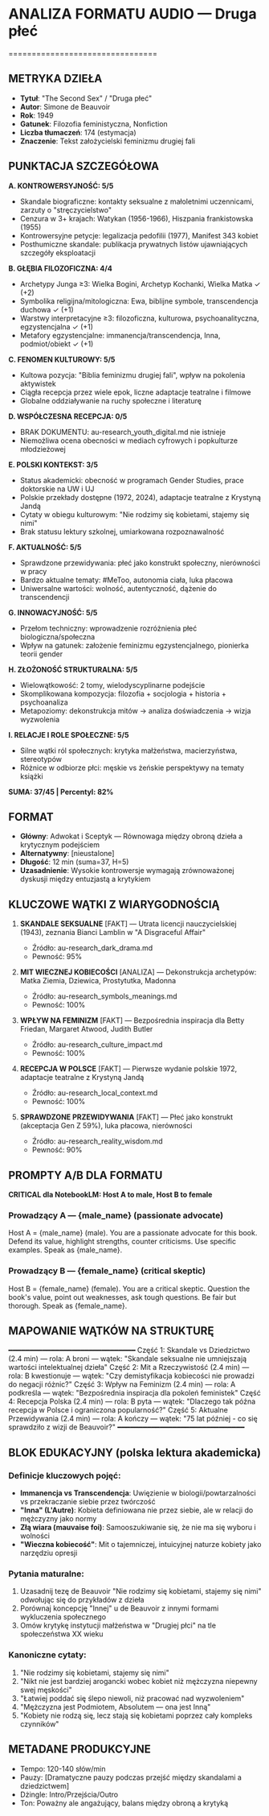 # ANALIZA FORMATU AUDIO — Druga płeć
================================

## METRYKA DZIEŁA
- **Tytuł**: "The Second Sex" / "Druga płeć"
- **Autor**: Simone de Beauvoir
- **Rok**: 1949
- **Gatunek**: Filozofia feministyczna, Nonfiction
- **Liczba tłumaczeń**: 174 (estymacja)
- **Znaczenie**: Tekst założycielski feminizmu drugiej fali

## PUNKTACJA SZCZEGÓŁOWA

**A. KONTROWERSYJNOŚĆ: 5/5**
- Skandale biograficzne: kontakty seksualne z małoletnimi uczennicami, zarzuty o "stręczycielstwo"
- Cenzura w 3+ krajach: Watykan (1956-1966), Hiszpania frankistowska (1955)
- Kontrowersyjne petycje: legalizacja pedofilii (1977), Manifest 343 kobiet
- Posthumiczne skandale: publikacja prywatnych listów ujawniających szczegóły eksploatacji

**B. GŁĘBIA FILOZOFICZNA: 4/4**
- Archetypy Junga ≥3: Wielka Bogini, Archetyp Kochanki, Wielka Matka ✓ (+2)
- Symbolika religijna/mitologiczna: Ewa, biblijne symbole, transcendencja duchowa ✓ (+1)
- Warstwy interpretacyjne ≥3: filozoficzna, kulturowa, psychoanalityczna, egzystencjalna ✓ (+1)
- Metafory egzystencjalne: immanencja/transcendencja, Inna, podmiot/obiekt ✓ (+1)

**C. FENOMEN KULTUROWY: 5/5**
- Kultowa pozycja: "Biblia feminizmu drugiej fali", wpływ na pokolenia aktywistek
- Ciągła recepcja przez wiele epok, liczne adaptacje teatralne i filmowe
- Globalne oddziaływanie na ruchy społeczne i literaturę

**D. WSPÓŁCZESNA RECEPCJA: 0/5**
- BRAK DOKUMENTU: au-research_youth_digital.md nie istnieje
- Niemożliwa ocena obecności w mediach cyfrowych i popkulturze młodzieżowej

**E. POLSKI KONTEKST: 3/5**
- Status akademicki: obecność w programach Gender Studies, prace doktorskie na UW i UJ
- Polskie przekłady dostępne (1972, 2024), adaptacje teatralne z Krystyną Jandą
- Cytaty w obiegu kulturowym: "Nie rodzimy się kobietami, stajemy się nimi"
- Brak statusu lektury szkolnej, umiarkowana rozpoznawalność

**F. AKTUALNOŚĆ: 5/5**
- Sprawdzone przewidywania: płeć jako konstrukt społeczny, nierówności w pracy
- Bardzo aktualne tematy: #MeToo, autonomia ciała, luka płacowa
- Uniwersalne wartości: wolność, autentyczność, dążenie do transcendencji

**G. INNOWACYJNOŚĆ: 5/5**
- Przełom techniczny: wprowadzenie rozróżnienia płeć biologiczna/społeczna
- Wpływ na gatunek: założenie feminizmu egzystencjalnego, pionierka teorii gender

**H. ZŁOŻONOŚĆ STRUKTURALNA: 5/5**
- Wielowątkowość: 2 tomy, wielodyscyplinarne podejście
- Skomplikowana kompozycja: filozofia + socjologia + historia + psychoanaliza
- Metapoziomy: dekonstrukcja mitów → analiza doświadczenia → wizja wyzwolenia

**I. RELACJE I ROLE SPOŁECZNE: 5/5**
- Silne wątki ról społecznych: krytyka małżeństwa, macierzyństwa, stereotypów
- Różnice w odbiorze płci: męskie vs żeńskie perspektywy na tematy książki

**SUMA: 37/45 | Percentyl: 82%**

## FORMAT
- **Główny**: Adwokat i Sceptyk — Równowaga między obroną dzieła a krytycznym podejściem
- **Alternatywny**: [nieustalone]
- **Długość**: 12 min (suma=37, H=5)
- **Uzasadnienie**: Wysokie kontrowersje wymagają zrównoważonej dyskusji między entuzjastą a krytykiem

## KLUCZOWE WĄTKI Z WIARYGODNOŚCIĄ

1. **SKANDALE SEKSUALNE** [FAKT] — Utrata licencji nauczycielskiej (1943), zeznania Bianci Lamblin w "A Disgraceful Affair"
   - Źródło: au-research_dark_drama.md
   - Pewność: 95%

2. **MIT WIECZNEJ KOBIECOŚCI** [ANALIZA] — Dekonstrukcja archetypów: Matka Ziemia, Dziewica, Prostytutka, Madonna
   - Źródło: au-research_symbols_meanings.md
   - Pewność: 100%

3. **WPŁYW NA FEMINIZM** [FAKT] — Bezpośrednia inspiracja dla Betty Friedan, Margaret Atwood, Judith Butler
   - Źródło: au-research_culture_impact.md
   - Pewność: 100%

4. **RECEPCJA W POLSCE** [FAKT] — Pierwsze wydanie polskie 1972, adaptacje teatralne z Krystyną Jandą
   - Źródło: au-research_local_context.md
   - Pewność: 100%

5. **SPRAWDZONE PRZEWIDYWANIA** [FAKT] — Płeć jako konstrukt (akceptacja Gen Z 59%), luka płacowa, nierówności
   - Źródło: au-research_reality_wisdom.md
   - Pewność: 90%

## PROMPTY A/B DLA FORMATU

**CRITICAL dla NotebookLM: Host A to male, Host B to female**

### Prowadzący A — {male_name} (passionate advocate)
Host A = {male_name} (male). 
You are a passionate advocate for this book. Defend its value, highlight strengths, counter criticisms. Use specific examples. Speak as {male_name}.

### Prowadzący B — {female_name} (critical skeptic)
Host B = {female_name} (female). 
You are a critical skeptic. Question the book's value, point out weaknesses, ask tough questions. Be fair but thorough. Speak as {female_name}.

## MAPOWANIE WĄTKÓW NA STRUKTURĘ
━━━━━━━━━━━━━━━━━━━━━━━━━━━━━━
Część 1: Skandale vs Dziedzictwo (2.4 min) — rola: A broni — wątek: "Skandale seksualne nie umniejszają wartości intelektualnej dzieła"
Część 2: Mit a Rzeczywistość (2.4 min) — rola: B kwestionuje — wątek: "Czy demistyfikacja kobiecości nie prowadzi do negacji różnic?"
Część 3: Wpływ na Feminizm (2.4 min) — rola: A podkreśla — wątek: "Bezpośrednia inspiracja dla pokoleń feministek"
Część 4: Recepcja Polska (2.4 min) — rola: B pyta — wątek: "Dlaczego tak późna recepcja w Polsce i ograniczona popularność?"
Część 5: Aktualne Przewidywania (2.4 min) — rola: A kończy — wątek: "75 lat później - co się sprawdziło z wizji de Beauvoir?"
━━━━━━━━━━━━━━━━━━━━━━━━━━━━━━

## BLOK EDUKACYJNY (polska lektura akademicka)

### Definicje kluczowych pojęć:
- **Immanencja vs Transcendencja**: Uwięzienie w biologii/powtarzalności vs przekraczanie siebie przez twórczość
- **"Inna" (L'Autre)**: Kobieta definiowana nie przez siebie, ale w relacji do mężczyzny jako normy
- **Złą wiara (mauvaise foi)**: Samooszukiwanie się, że nie ma się wyboru i wolności
- **"Wieczna kobiecość"**: Mit o tajemniczej, intuicyjnej naturze kobiety jako narzędziu opresji

### Pytania maturalne:
1. Uzasadnij tezę de Beauvoir "Nie rodzimy się kobietami, stajemy się nimi" odwołując się do przykładów z dzieła
2. Porównaj koncepcję "Innej" u de Beauvoir z innymi formami wykluczenia społecznego
3. Omów krytykę instytucji małżeństwa w "Drugiej płci" na tle społeczeństwa XX wieku

### Kanoniczne cytaty:
1. "Nie rodzimy się kobietami, stajemy się nimi" 
2. "Nikt nie jest bardziej arogancki wobec kobiet niż mężczyzna niepewny swej męskości"
3. "Łatwiej poddać się ślepo niewoli, niż pracować nad wyzwoleniem"
4. "Mężczyzna jest Podmiotem, Absolutem — ona jest Inną"
5. "Kobiety nie rodzą się, lecz stają się kobietami poprzez cały kompleks czynników"

## METADANE PRODUKCYJNE
- Tempo: 120-140 słów/min
- Pauzy: [Dramatyczne pauzy podczas przejść między skandalami a dziedzictwem]
- Dżingle: Intro/Przejścia/Outro
- Ton: Poważny ale angażujący, balans między obroną a krytyką